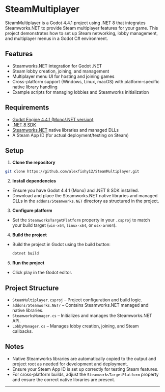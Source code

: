 # SteamMultiplayer

SteamMultiplayer is a Godot 4.4.1 project using .NET 8 that integrates Steamworks.NET to provide Steam multiplayer features for your game. This project demonstrates how to set up Steam networking, lobby management, and multiplayer menus in a Godot C# environment.

## Features

- Steamworks.NET integration for Godot .NET
- Steam lobby creation, joining, and management
- Multiplayer menu UI for hosting and joining games
- Cross-platform support (Windows, Linux, macOS) with platform-specific native library handling
- Example scripts for managing lobbies and Steamworks initialization

## Requirements

- [Godot Engine 4.4.1 (Mono/.NET version)](https://godotengine.org/download)
- [.NET 8 SDK](https://dotnet.microsoft.com/download)
- [Steamworks.NET](https://github.com/rlabrecque/Steamworks.NET) native libraries and managed DLLs
- A Steam App ID (for actual deployment/testing on Steam)

## Setup

1. **Clone the repository** 
```bash 
git clone https://github.com/alexfishy12/SteamMultiplayer.git
```

2. **Install dependencies**  
- Ensure you have Godot 4.4.1 (Mono) and .NET 8 SDK installed.
- Download and place the Steamworks.NET native libraries and managed DLLs in the `addons/Steamworks.NET` directory as structured in the project.

3. **Configure platform**  
- Set the `SteamworksTargetPlatform` property in your `.csproj` to match your build target (`win-x64`, `linux-x64`, or `osx-arm64`).

4. **Build the project**  
- Build the project in Godot using the build button:
  ```sh
  dotnet build
  ```

5. **Run the project**  
- Click play in the Godot editor.

## Project Structure

- `SteamMultiplayer.csproj` – Project configuration and build logic.
- `addons/Steamworks.NET/` – Contains Steamworks.NET managed and native libraries.
- `SteamworksManager.cs` – Initializes and manages the Steamworks.NET API.
- `LobbyManager.cs` – Manages lobby creation, joining, and Steam callbacks.

## Notes

- Native Steamworks libraries are automatically copied to the output and project root as needed for development and deployment.
- Ensure your Steam App ID is set up correctly for testing Steam features.
- For cross-platform builds, adjust the `SteamworksTargetPlatform` property and ensure the correct native libraries are present.
---